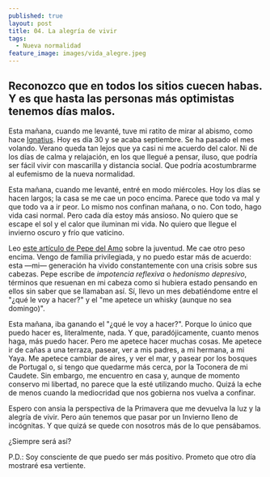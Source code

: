 ```yaml
---
published: true
layout: post
title: 04. La alegría de vivir
tags:
  - Nueva normalidad
feature_image: images/vida_alegre.jpeg
---
```

## Reconozco que en todos los sitios cuecen habas. Y es que hasta las personas más optimistas tenemos días malos.

Esta mañana, cuando me levanté, tuve mi ratito de mirar al abismo, como hace [Ignatius](https://www.youtube.com/watch?v=-Qw9QMlYD38). Hoy es día 30 y se acaba septiembre. Se ha pasado el mes volando. Verano queda tan lejos que ya casi ni me acuerdo del calor. Ni de los días de calma y relajación, en los que llegué a pensar, iluso, que podría ser fácil vivir con mascarilla y distancia social. Que podría acostumbrarme al eufemismo de la nueva normalidad. 

Esta mañana, cuando me levanté, entré en modo miércoles. Hoy los días se hacen largos; la casa se me cae un poco encima. Parece que todo va mal y que todo va a ir peor. Lo mismo nos confinan mañana, o no. Con todo, hago vida casi normal. Pero cada día estoy más ansioso. No quiero que se escape el sol y el calor que iluminan mi vida. No quiero que llegue el invierno oscuro y frío que vaticino. 

<!--more-->

Leo [este artículo de Pepe del Amo](https://www.elsaltodiario.com/sub25/estaba-asi-cuando-llegue) sobre la juventud. Me cae otro peso encima. Vengo de familia privilegiada, y no puedo estar más de acuerdo: esta —mi— generación ha vivido constantemente con una crisis sobre sus cabezas. Pepe escribe de _impotencia reflexiva_ o _hedonismo depresivo_, términos que resuenan en mi cabeza como si hubiera estado pensando en ellos sin saber que se llamaban así. Sí, llevo un mes debatiéndome entre el "¿qué le voy a hacer?" y el "me apetece un whisky (aunque no sea domingo)".

Esta mañana, iba ganando el "¿qué le voy a hacer?". Porque lo único que puedo hacer es, literalmente, nada. Y que, paradójicamente, cuanto menos haga, más puedo hacer. Pero me apetece hacer muchas cosas. Me apetece ir de cañas a una terraza, pasear, ver a mis padres, a mi hermana, a mi Yaya. Me apetece cambiar de aires, y ver el mar, y pasear por los bosques de Portugal o, si tengo que quedarme más cerca, por la Toconera de mi Caudete. Sin embargo, me encuentro en casa y, aunque de momento conservo mi libertad, no parece que la esté utilizando mucho. Quizá la eche de menos cuando la mediocridad que nos gobierna nos vuelva a confinar.

Espero con ansia la perspectiva de la Primavera que me devuelva la luz y la alegría de vivir. Pero aún tenemos que pasar por un Invierno lleno de incógnitas. Y que quizá se quede con nosotros más de lo que pensábamos.

¿Siempre será así? 

P.D.: Soy consciente de que puedo ser más positivo. Prometo que otro día mostraré esa vertiente.
